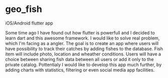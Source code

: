 # geo_fish

iOS/Android flutter app

Some time ago I  have found out how flutter is powerfull and I decided to learn dart and this awesome framework.  I would like to solve real problem, which I'm facing as a angler. The goal is to create an app where users will have possibility to track their catches by adding fishes to the database. Fish item will include photo, location and wheather conditions. Users will have a choice between sharing fish data between all users or  add it only to the private catalog. Pottentialy I would like to develop this app much further, by adding charts with statistics, filtering or even social media app facilities.


